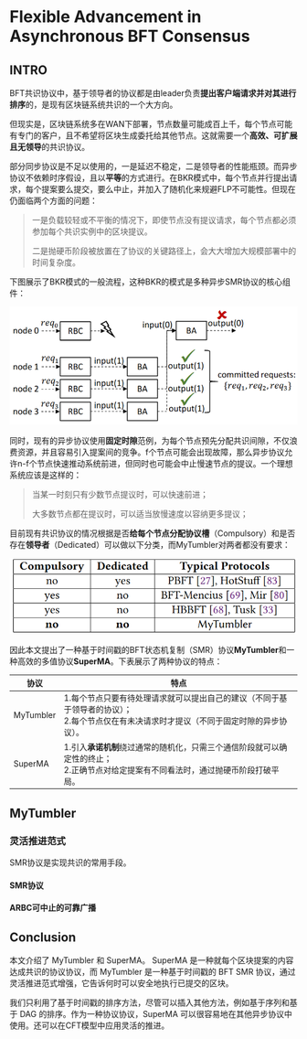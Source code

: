# Flexible Advancement in Asynchronous BFT Consensus

## INTRO

BFT共识协议中，基于领导者的协议都是由leader负责**提出客户端请求并对其进行排序**的，是现有区块链系统共识的一个大方向。

但现实是，区块链系统多在WAN下部署，节点数量可能成百上千，每个节点可能有专门的客户，且不希望将区块生成委托给其他节点。这就需要一个**高效、可扩展且无领导**的共识协议。

部分同步协议是不足以使用的，一是延迟不稳定，二是领导者的性能瓶颈。而异步协议不依赖时序假设，且以**平等**的方式进行。在BKR模式中，每个节点并行提出请求，每个提案要么提交，要么中止，并加入了随机化来规避FLP不可能性。但现在仍面临两个方面的问题：

> 一是负载较轻或不平衡的情况下，即使节点没有提议请求，每个节点都必须参加每个共识实例中的区块提议。
>
> 二是抛硬币阶段被放置在了协议的关键路径上，会大大增加大规模部署中的时间复杂度。

下图展示了BKR模式的一般流程，这种BKR的模式是多种异步SMR协议的核心组件：

![1](figs/BKR的执行流.png)

同时，现有的异步协议使用**固定时隙**范例，为每个节点预先分配共识间隙，不仅浪费资源，并且容易引入提案间的竞争。f个节点可能会出现故障，那么异步协议允许n-f个节点快速推动系统前进，但同时也可能会中止慢速节点的提议。一个理想系统应该是这样的：

> 当某一时刻只有少数节点提议时，可以快速前进；
>
> 大多数节点都在提议时，可以适当放慢速度以容纳更多提议；

目前现有共识协议的情况根据是否**给每个节点分配协议槽**（Compulsory）和是否存在**领导者**（Dedicated）可以做以下分类，而MyTumbler对两者都没有要求：

![1](figs/不同协议方案的比较.png)

因此本文提出了一种基于时间戳的BFT状态机复制（SMR）协议**MyTumbler**和一种高效的多值协议**SuperMA**。下表展示了两种协议的特点：

| 协议      | 特点                                                         |
| --------- | ------------------------------------------------------------ |
| MyTumbler | 1.每个节点只要有待处理请求就可以提出自己的建议（不同于基于领导者的协议）；<br />2.每个节点仅在有未决请求时才提议（不同于固定时隙的异步协议）。 |
| SuperMA   | 1.引入**承诺机制**绕过通常的随机化，只需三个通信阶段就可以确定性的终止；<br /> 2.正确节点对给定提案有不同看法时，通过抛硬币阶段打破平局。 |



## MyTumbler

### 灵活推进范式

SMR协议是实现共识的常用手段。

#### SMR协议





#### ARBC可中止的可靠广播















## Conclusion

本文介绍了 MyTumbler 和 SuperMA。 SuperMA 是一种就每个区块提案的内容达成共识的协议协议，而 MyTumbler 是一种基于时间戳的 BFT SMR 协议，通过灵活推进范式增强，它告诉何时可以安全地执行已提交的区块。

我们只利用了基于时间戳的排序方法，尽管可以插入其他方法，例如基于序列和基于 DAG 的排序。作为一种协议协议，SuperMA 可以很容易地在其他异步协议中使用。还可以在CFT模型中应用灵活的推进。